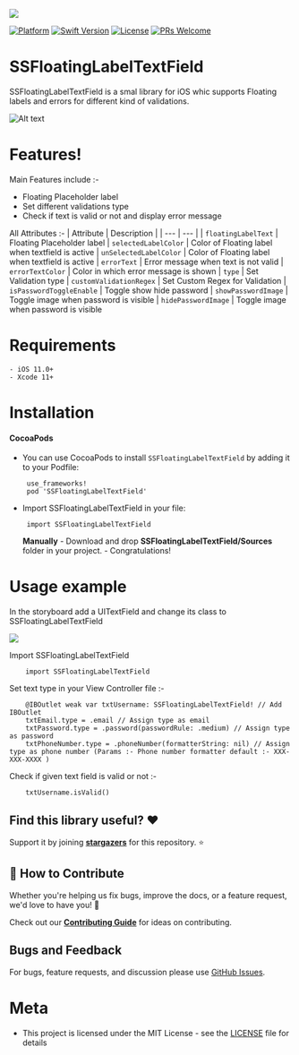 <a href="https://www.simform.com/"><img src="https://github.com/mobile-simformsolutions/SSFloatingLabelTextField/blob/feature/add_license/screenshots/simformBanner.png"></a>

[![Platform][platform-image]][platform-url]
[![Swift Version][swift-image]][swift-url]
[![License][license-image]][license-url]
[![PRs Welcome][PR-image]][PR-url]

# SSFloatingLabelTextField

SSFloatingLabelTextField is a smal library for iOS whic supports Floating labels and errors for different kind of validations.

![Alt text](https://github.com/mobile-simformsolutions/SSFloatingLabelTextField/blob/feature/add_license/screenshots/SSFloatingTextField.gif?raw=true)

# Features!

Main Features include :- 
- Floating Placeholder label 
- Set different validations type 
- Check if text is valid or not and display error message

All Attributes :- 
| Attribute | Description |
| --- | --- |
| `floatingLabelText` | Floating Placeholder label 
| `selectedLabelColor` | Color of Floating label when textfield is active
| `unSelectedLabelColor` | Color of Floating label when textfield is active
| `errorText` | Error message when text is not valid 
| `errorTextColor` | Color in which error message is shown
| `type` | Set Validation type 
| `customValidationRegex` | Set Custom Regex for Validation 
| `isPasswordToggleEnable` | Toggle show hide password 
| `showPasswordImage` | Toggle image when password is visible
| `hidePasswordImage` | Toggle image when password is visible
  
  # Requirements
    - iOS 11.0+
    - Xcode 11+

 # Installation
#### CocoaPods
 
- You can use CocoaPods to install `SSFloatingLabelTextField` by adding it to your Podfile:

       use_frameworks!
       pod 'SSFloatingLabelTextField'

- Import SSFloatingLabelTextField in your file:

       import SSFloatingLabelTextField
       
    **Manually**
       -   Download and drop **SSFloatingLabelTextField/Sources** folder in your project.
       -   Congratulations!


# Usage example

In the storyboard add a UITextField and change its class to SSFloatingLabelTextField

<img src="https://github.com/mobile-simformsolutions/SSFloatingLabelTextField/blob/feature/add_license/screenshots/Installation.png">

Import SSFloatingLabelTextField
        
        import SSFloatingLabelTextField
        
Set text type in your View Controller file :- 

        @IBOutlet weak var txtUsername: SSFloatingLabelTextField! // Add IBOutlet
        txtEmail.type = .email // Assign type as email
        txtPassword.type = .password(passwordRule: .medium) // Assign type as password 
        txtPhoneNumber.type = .phoneNumber(formatterString: nil) // Assign type as phone number (Params :- Phone number formatter default :- XXX-XXX-XXXX )
        
Check if given text field is valid or not :- 
        
        txtUsername.isValid()
        

## Find this library useful? :heart:
Support it by joining __[stargazers](https://github.com/mobile-simformsolutions/SSFloatingLabelTextField/stargazers)__ for this repository. :star:

## 🤝 How to Contribute

Whether you're helping us fix bugs, improve the docs, or a feature request, we'd love to have you! :muscle:

Check out our [**Contributing Guide**](https://github.com/mobile-simformsolutions/SSFloatingLabelTextField/blob/master/CONTRIBUTING.md) for ideas on contributing.

## Bugs and Feedback

For bugs, feature requests, and discussion please use [GitHub Issues](https://github.com/mobile-simformsolutions/SSFloatingLabelTextField/issues).


#  Meta
- This project is licensed under the MIT License - see the [LICENSE](LICENSE) file for details
       
       
[swift-image]:https://img.shields.io/badge/swift-5.0-orange.svg
[swift-url]: https://swift.org/
[license-image]: https://img.shields.io/badge/License-MIT-blue.svg
[license-url]: LICENSE
[platform-image]:https://img.shields.io/cocoapods/p/LFAlertController.svg?style=flat
[platform-url]:https://github.com/mobile-simformsolutions/SSSwiftUISpinnerButton
[PR-image]:https://img.shields.io/badge/PRs-welcome-brightgreen.svg?style=flat-square
[PR-url]:http://makeapullrequest.com
